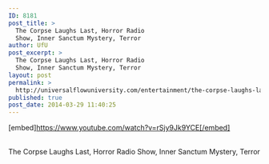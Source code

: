```yaml
---
ID: 8181
post_title: >
  The Corpse Laughs Last, Horror Radio
  Show, Inner Sanctum Mystery, Terror
author: UfU
post_excerpt: >
  The Corpse Laughs Last, Horror Radio
  Show, Inner Sanctum Mystery, Terror
layout: post
permalink: >
  http://universalflowuniversity.com/entertainment/the-corpse-laughs-last-horror-radio-show-inner-sanctum-mystery-terror/
published: true
post_date: 2014-03-29 11:40:25
---
```

[embed]https://www.youtube.com/watch?v=rSjy9Jk9YCE[/embed]</br></br>
<p>The Corpse Laughs Last, Horror Radio Show, Inner Sanctum Mystery, Terror</p>